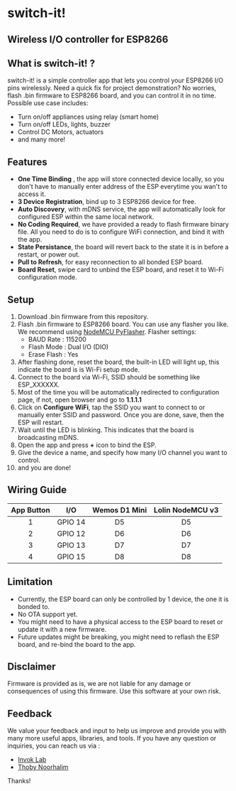 # switch-it!
## Wireless I/O controller for ESP8266

## What is switch-it! ?
switch-it! is a simple controller app that lets you control your ESP8266 I/O pins wirelessly. Need a quick fix for project demonstration? No worries, flash .bin firmware to ESP8266 board, and you can control it in no time. Possible use case includes:
- Turn on/off appliances using relay (smart home)
- Turn on/off LEDs, lights, buzzer
- Control DC Motors, actuators
- and many more!

## Features
- __One Time Binding__ , the app will store connected device locally, so you don't have to manually enter address of the ESP everytime you wan't to access it.
- __3 Device Registration__, bind up to 3 ESP8266 device for free.
- __Auto Discovery__, with mDNS service, the app will automatically look for configured ESP within the same local network.
- __No Coding Required__, we have provided a ready to flash firmware binary file. All you need to do is to configure WiFi connection, and bind it with the app.
- __State Persistance__, the board will revert back to the state it is in before a restart, or power out.
- __Pull to Refresh__, for easy reconnection to all bonded ESP board.
- __Board Reset__, swipe card to unbind the ESP board, and reset it to Wi-Fi configuration mode.

## Setup
1. Download .bin firmware from this repository.
2. Flash .bin firmware to ESP8266 board. You can use any flasher you like. We recommend using [NodeMCU PyFlasher](https://github.com/marcelstoer/nodemcu-pyflasher). Flasher settings:
    - BAUD Rate : 115200    
    - Flash Mode : Dual I/O (DIO)   
    - Erase Flash : Yes
3. After flashing done, reset the board, the built-in LED will light up, this indicate the board is is Wi-Fi setup mode.
4. Connect to the board via Wi-Fi, SSID should be something like ESP_XXXXXX.
5. Most of the time you will be automatically redirected to configuration page, if not, open browser and go to __1.1.1.1__
6. Click on __Configure WiFi__, tap the SSID you want to connect to or manually enter SSID and password. Once you are done, save, then the ESP will restart.
7. Wait until the LED is blinking. This indicates that the board is broadcasting mDNS.
8. Open the app and press __+__ icon to bind the ESP.
9. Give the device a name, and specify how many I/O channel you want to control.
10. and you are done!

## Wiring Guide
| App Button 	|   I/O   	| Wemos D1 Mini 	| Lolin NodeMCU v3 	|
|:----------:	|:--------:	|:-------------:	|:----------------:	|
|      1     	| GPIO 14 	|       D5      	|        D5        	|
|      2     	| GPIO 12 	|       D6      	|        D6        	|
|      3     	| GPIO 13 	|       D7      	|        D7        	|
|      4     	| GPIO 15 	|       D8      	|        D8        	|

## Limitation
- Currently, the ESP board can only be controlled by 1 device, the one it is bonded to. 
- No OTA support yet.
- You might need to have a physical access to the ESP board to reset or update it with a new firmware.
- Future updates might be breaking, you might need to reflash the ESP board, and re-bind the board to the app.

## Disclaimer
Firmware is provided as is, we are not liable for any damage or consequences of using this firmware. Use this software at your own risk.

## Feedback
We value your feedback and input to help us improve and provide you with many more useful apps, libraries, and tools. If you have any question or inquiries, you can reach us via :
- [Invok Lab](mailto:invoklab@gmail.com?subject=Feedback%20-%20switch-it!%20GitHub)
- [Thoby Noorhalim](mailto:thoby.noorhalim@gmail.com?subject=Feedback%20-%20switch-it!%20GitHub)

Thanks!